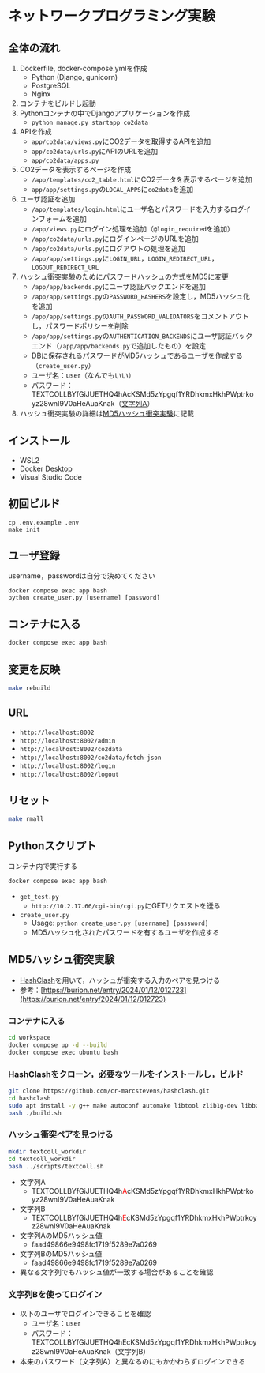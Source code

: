 # ネットワークプログラミング実験

## 全体の流れ
1. Dockerfile, docker-compose.ymlを作成
    - Python (Django, gunicorn)
    - PostgreSQL
    - Nginx
2. コンテナをビルドし起動
3. Pythonコンテナの中でDjangoアプリケーションを作成
    - `python manage.py startapp co2data`
4. APIを作成
    - `app/co2data/views.py`にCO2データを取得するAPIを追加
    - `app/co2data/urls.py`にAPIのURLを追加
    - `app/co2data/apps.py`
5. CO2データを表示するページを作成
    - `/app/templates/co2_table.html`にCO2データを表示するページを追加
    - `app/app/settings.py`の`LOCAL_APPS`に`co2data`を追加
6. ユーザ認証を追加
    - `/app/templates/login.html`にユーザ名とパスワードを入力するログインフォームを追加
    - `/app/views.py`にログイン処理を追加（`@login_required`を追加）
    - `/app/co2data/urls.py`にログインページのURLを追加
    - `/app/co2data/urls.py`にログアウトの処理を追加
    - `/app/app/settings.py`に`LOGIN_URL`，`LOGIN_REDIRECT_URL`，`LOGOUT_REDIRECT_URL`
7. ハッシュ衝突実験のためにパスワードハッシュの方式をMD5に変更
    - `/app/app/backends.py`にユーザ認証バックエンドを追加
    - `/app/app/settings.py`の`PASSWORD_HASHERS`を設定し，MD5ハッシュ化を追加
    - `/app/app/settings.py`の`AUTH_PASSWORD_VALIDATORS`をコメントアウトし，パスワードポリシーを削除
    - `/app/app/settings.py`の`AUTHENTICATION_BACKENDS`にユーザ認証バックエンド（`/app/app/backends.py`で追加したもの）を設定
    - DBに保存されるパスワードがMD5ハッシュであるユーザを作成する（`create_user.py`）
    - ユーザ名：user（なんでもいい）
    - パスワード：TEXTCOLLBYfGiJUETHQ4hAcKSMd5zYpgqf1YRDhkmxHkhPWptrkoyz28wnI9V0aHeAuaKnak（[文字列A](#文字列A)）
8. ハッシュ衝突実験の詳細は[MD5ハッシュ衝突実験](#MD5ハッシュ衝突実験)に記載


## インストール
- WSL2
- Docker Desktop
- Visual Studio Code

## 初回ビルド
```
cp .env.example .env
make init
```

## ユーザ登録
username，passwordは自分で決めてください
```
docker compose exec app bash
python create_user.py [username] [password]
```

## コンテナに入る
```bash
docker compose exec app bash
```

## 変更を反映
```bash
make rebuild
```

## URL
- `http://localhost:8002`
- `http://localhost:8002/admin`
- `http://localhost:8002/co2data`
- `http://localhost:8002/co2data/fetch-json`
- `http://localhost:8002/login`
- `http://localhost:8002/logout`

## リセット
```bash
make rmall
```

## Pythonスクリプト
コンテナ内で実行する
```bash
docker compose exec app bash
```
- `get_test.py`
    - `http://10.2.17.66/cgi-bin/cgi.py`にGETリクエストを送る
- `create_user.py`
    - Usage: `python create_user.py [username] [password]`
    - MD5ハッシュ化されたパスワードを有するユーザを作成する

## MD5ハッシュ衝突実験<a id="MD5ハッシュ衝突実験"></a>
- [HashClash](https://github.com/cr-marcstevens/hashclash)を用いて，ハッシュが衝突する入力のペアを見つける
- 参考：[https://burion.net/entry/2024/01/12/012723](https://burion.net/entry/2024/01/12/012723)

### コンテナに入る
```bash
cd workspace
docker compose up -d --build
docker compose exec ubuntu bash
```

### HashClashをクローン，必要なツールをインストールし，ビルド
```bash
git clone https://github.com/cr-marcstevens/hashclash.git
cd hashclash
sudo apt install -y g++ make autoconf automake libtool zlib1g-dev libbz2-dev
bash ./build.sh
```

### ハッシュ衝突ペアを見つける
```bash
mkdir textcoll_workdir
cd textcoll_workdir
bash ../scripts/textcoll.sh
```
- 文字列A<a id="文字列A"></a>
    - TEXTCOLLBYfGiJUETHQ4h<span style="color: red;">A</span>cKSMd5zYpgqf1YRDhkmxHkhPWptrkoyz28wnI9V0aHeAuaKnak
- 文字列B
    - TEXTCOLLBYfGiJUETHQ4h<span style="color: red;">E</span>cKSMd5zYpgqf1YRDhkmxHkhPWptrkoyz28wnI9V0aHeAuaKnak
- 文字列AのMD5ハッシュ値
    - faad49866e9498fc1719f5289e7a0269
- 文字列BのMD5ハッシュ値
    - faad49866e9498fc1719f5289e7a0269
- 異なる文字列でもハッシュ値が一致する場合があることを確認

### 文字列Bを使ってログイン
- 以下のユーザでログインできることを確認
    - ユーザ名：user
    - パスワード：TEXTCOLLBYfGiJUETHQ4hEcKSMd5zYpgqf1YRDhkmxHkhPWptrkoyz28wnI9V0aHeAuaKnak（文字列B）
- 本来のパスワード（文字列A）と異なるのにもかかわらずログインできる

<!-- 
### ハッシュ衝突ペアを見つける
```bash
cd hashclash-static-release-v1.2b/bin
echo -n "123123123" > prefix
./scripts/poc_no.sh prefix
```

### ハッシュ衝突ペアを確認
- バイナリファイルを16進数で見る
```bash
xxd collision1.bin
xxd collision1.bin
```

- バイナリファイルを文字列に変換して比較
```bash
xxd collision1.bin > collision1_hex.txt
xxd collision2.bin > collision2_hex.txt
diff collision1_hex.txt collision2_hex.txt
```

### ハッシュ衝突ペアを使ってユーザ登録
```bash
python create_user.py collision1 collision2
```
 -->

